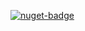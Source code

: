 [![nuget-badge](https://img.shields.io/badge/nuget-active-blue.svg)](https://www.nuget.org/packages/NequeoData)
